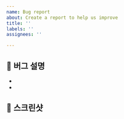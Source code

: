 ```yaml
---
name: Bug report
about: Create a report to help us improve
title: ''
labels: ''
assignees: ''

---
```


## 🧐 버그 설명

-
-

## 📸 스크린샷

